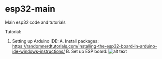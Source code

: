 # esp32-main
Main esp32 code and tutorials


Tutorial:
1. Setting up Arduino IDE:
    A. Install packages: https://randomnerdtutorials.com/installing-the-esp32-board-in-arduino-ide-windows-instructions/
    B. Set up ESP board:
    ![alt text](https://github.com/CyberPunkLabBratislava/esp32-main/blob/master/pictures/ArduinoIDEConf.png)